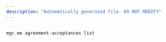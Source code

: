 ```yaml
---
description: "Automatically generated file. DO NOT MODIFY"
---
```


```cli

mgc me agreement-acceptances list

```